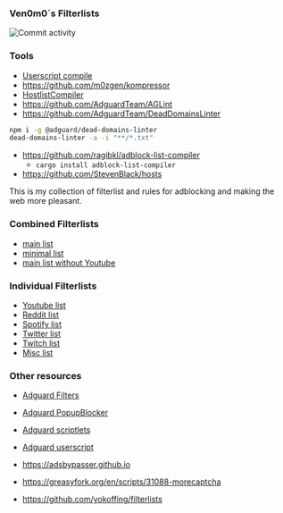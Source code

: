### Ven0m0´s Filterlists

![Commit activity](https://img.shields.io/github/last-commit/Ven0m0/Ven0m0-Adblock?logo=github)

### Tools

- [Userscript compile](https://github.com/FiorenMas/Userscripts)
- https://github.com/m0zgen/kompressor
- [HostlistCompiler](https://github.com/AdguardTeam/HostlistCompiler)
- https://github.com/AdguardTeam/AGLint
- https://github.com/AdguardTeam/DeadDomainsLinter
```bash
npm i -g @adguard/dead-domains-linter
dead-domains-linter -a -i "**/*.txt"
```
- https://github.com/ragibkl/adblock-list-compiler
  - `cargo install adblock-list-compiler`
- https://github.com/StevenBlack/hosts

This is my collection of filterlist and rules for adblocking and making the web more pleasant.
### Combined Filterlists
- [main list](https://raw.githubusercontent.com/Ven0m0/Ven0m0-Adblock/refs/heads/main/Combination.txt)
- [minimal list](https://raw.githubusercontent.com/Ven0m0/Ven0m0-Adblock/refs/heads/main/Combination%20Minimal.txt)
- [main list without Youtube](https://raw.githubusercontent.com/Ven0m0/Ven0m0-Adblock/refs/heads/main/Combination%20No%20YT)

### Individual Filterlists
- [Youtube list](https://raw.githubusercontent.com/Ven0m0/Ven0m0-Adblock/refs/heads/main/YoutubeTweaks.txt)
- [Reddit list](https://raw.githubusercontent.com/Ven0m0/Ven0m0-Adblock/refs/heads/main/RedditAnnoyances.txt)
- [Spotify list](https://raw.githubusercontent.com/Ven0m0/Ven0m0-Adblock/refs/heads/main/SpotifyTweaks.txt)
- [Twitter list](https://raw.githubusercontent.com/Ven0m0/Ven0m0-Adblock/refs/heads/main/TwitterAnnoyances.txt)
- [Twitch list](https://raw.githubusercontent.com/Ven0m0/Ven0m0-Adblock/refs/heads/main/TwitchTweaks.txt)
- [Misc list](https://raw.githubusercontent.com/Ven0m0/Ven0m0-Adblock/refs/heads/main/Other.txt)


### Other resources

- [Adguard Filters](https://github.com/AdguardTeam/AdguardFilters)
- [Adguard PopupBlocker](https://github.com/AdguardTeam/PopupBlocker)
- [Adguard scriptlets](https://github.com/AdguardTeam/Scriptlets)
- [Adguard userscript](https://userscripts.adtidy.org/beta/adguard-extra/1.0/adguard-extra.user.js)

- https://adsbypasser.github.io
- https://greasyfork.org/en/scripts/31088-morecaptcha
- https://github.com/yokoffing/filterlists

